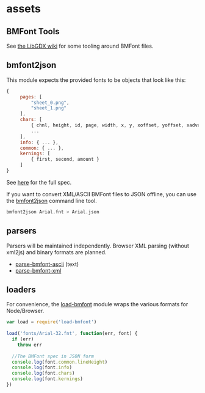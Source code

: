 # assets

## BMFont Tools

See [the LibGDX wiki](https://github.com/libgdx/libgdx/wiki/Hiero) for some tooling around BMFont files.

## bmfont2json

This module expects the provided fonts to be objects that look like this: 

```js
{
     pages: [
         "sheet_0.png", 
         "sheet_1.png"
     ],
     chars: [
         { chnl, height, id, page, width, x, y, xoffset, yoffset, xadvance },
         ...
     ],
     info: { ... },
     common: { ... },
     kernings: [
         { first, second, amount }
     ]
}
```

See [here](https://github.com/mattdesl/bmfont2json/wiki/JsonSpec) for the full spec. 

If you want to convert XML/ASCII BMFont files to JSON offline, you can use the [bmfont2json](https://github.com/mattdesl/bmfont2json) command line tool.

```sh
bmfont2json Arial.fnt > Arial.json
```

## parsers

Parsers will be maintained independently. Browser XML parsing (without xml2js) and binary formats are planned.

- [parse-bmfont-ascii](https://www.npmjs.com/package/parse-bmfont-ascii) (text)
- [parse-bmfont-xml](https://www.npmjs.com/package/parse-bmfont-xml)

## loaders

For convenience, the [load-bmfont](https://www.npmjs.com/package/load-bmfont) module wraps the various formats for Node/Browser.

```js
var load = require('load-bmfont')
 
load('fonts/Arial-32.fnt', function(err, font) {
  if (err)
    throw err
  
  //The BMFont spec in JSON form 
  console.log(font.common.lineHeight)
  console.log(font.info)
  console.log(font.chars)
  console.log(font.kernings)
})
```